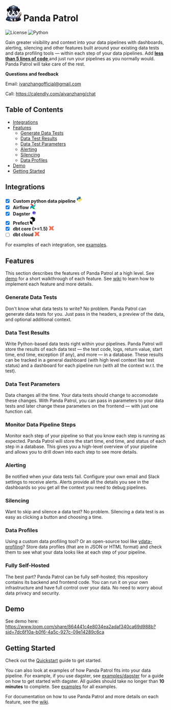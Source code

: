 # <img src="panda-patrol.png" alt="Panda Patrol" width="50"/> Panda Patrol
![License](https://img.shields.io/badge/license-MIT-blue.svg) ![Python](https://img.shields.io/badge/python-3.8-blue.svg) 

Gain greater visibility and context into your data pipelines with dashboards, alerting, silencing and other features built around your existing data tests and data profiling tools — within each step of your data pipelines. Add <ins> **less than 5 lines of code** </ins> and just run your pipelines as you normally would. Panda Patrol will take care of the rest.

**Questions and feedback** 

Email: ivanzhangofficial@gmail.com

Call: https://calendly.com/aivanzhang/chat

## Table of Contents
- [Integrations](#integrations)
- [Features](#features)
    - [Generate Data Tests](#generate-data-tests)
    - [Data Test Results](#storing-data-test-results)
    - [Data Test Parameters](#data-test-parameters)
    - [Alerting](#alerting)
    - [Silencing](#silencing)
    - [Data Profiles](#data-profiles)
- [Demo](#demo)
- [Getting Started](#getting-started)

## Integrations
- [x] **Custom python data pipeline** <img src="python.svg" alt="python" width="16"/>
- [x] **Airflow** <img src="airflow.png" alt="airflow" width="16"/>
- [x] **Dagster** <img src="dagster.png" alt="dagster" width="16"/>
- [x] **Prefect** <img src="prefect.png" alt="prefect" width="16"/>
- [x] **dbt core (>=1.5)** <img src="dbt.png" alt="dbt-core" width="16"/>
- [ ] **dbt cloud** <img src="dbt.png" alt="dbt-cloud" width="16"/>

For examples of each integration, see [examples](examples).

## Features
This section describes the features of Panda Patrol at a high level. See [demo](#demo) for a short walkthrough of each feature. See [wiki](https://github.com/aivanzhang/panda_patrol/wiki) to learn how to implement each feature and more details.

### Generate Data Tests
Don't know what data tests to write? No problem. Panda Patrol can generate data tests for you. Just pass in the headers, a preview of the data, and optional additional context.

### Data Test Results
Write Python-based data tests right within your pipelines. Panda Patrol will store the results of each data test — the test code, logs, return value, start time, end time, exception (if any), and more — in a database. These results can be tracked in a general dashboard (with high level context like test status) and a dashboard for each pipeline run (with all the context w.r.t. the test).

### Data Test Parameters
Data changes all the time. Your data tests should change to accomodate these changes. With Panda Patrol, you can pass in parameters to your data tests and later change these parameters on the frontend — with just one function call.

### Monitor Data Pipeline Steps
Monitor each step of your pipeline so that you know each step is running as expected. Panda Patrol will store the start time, end time, and status of each step in a database. This gives you a high-level overview of your pipeline and allows you to drill down into each step to see more details.

### Alerting
Be notified when your data tests fail. Configure your own email and Slack settings to receive alerts. Alerts provide all the details you see in the dashboards so you get all the context you need to debug pipelines.

### Silencing
Want to skip and silence a data test? No problem. Silencing a data test is as easy as clicking a button and choosing a time.

### Data Profiles
Using a custom data profiling tool? Or an open-source tool like [ydata-profiling](https://github.com/ydataai/ydata-profiling)? Store data profiles (that are in JSON or HTML format) and check them to see what your data looks like at each step of your pipeline.

### Fully Self-Hosted
The best part? Panda Patrol can be fully self-hosted; this repository contains its backend and frontend code. You can run it on your own infrastructure and have full control over your data. No need to worry about data privacy and security.

## Demo
See demo here: https://www.loom.com/share/864441c4e8034ea2adaf340ca69d988b?sid=7dc6f10a-b0f6-4a5c-927c-09e14289c6ca

## Getting Started
Check out the [Quickstart](https://github.com/aivanzhang/panda_patrol/wiki/Quickstart) guide to get started.

You can also look at examples of how Panda Patrol fits into your data pipeline. For example, if you use dagster, see [examples/dagster](examples/dagster) for a guide on how to get started with dagster. All guides should take no longer than **10 minutes** to complete. See [examples](examples) for all examples.

For documentation on how to use Panda Patrol and more details on each feature, see the [wiki](https://github.com/aivanzhang/panda_patrol/wiki).
